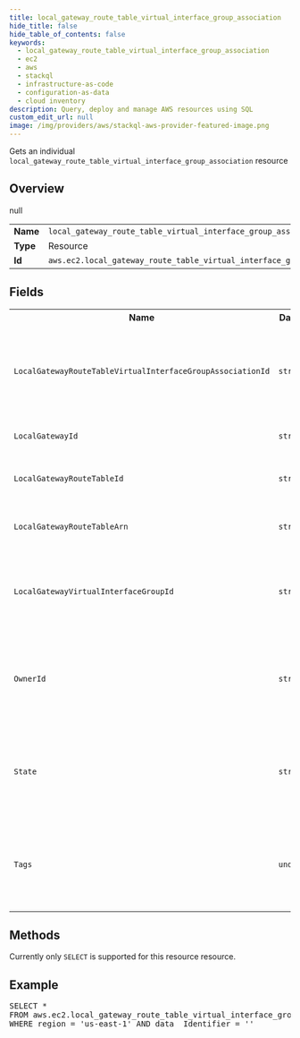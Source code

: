 ```yaml
---
title: local_gateway_route_table_virtual_interface_group_association
hide_title: false
hide_table_of_contents: false
keywords:
  - local_gateway_route_table_virtual_interface_group_association
  - ec2
  - aws
  - stackql
  - infrastructure-as-code
  - configuration-as-data
  - cloud inventory
description: Query, deploy and manage AWS resources using SQL
custom_edit_url: null
image: /img/providers/aws/stackql-aws-provider-featured-image.png
---
```

Gets an individual <code>local_gateway_route_table_virtual_interface_group_association</code> resource

## Overview
<table><tbody>
<tr><td><b>Name</b></td><td><code>local_gateway_route_table_virtual_interface_group_association</code></td></tr>
<tr><td><b>Type</b></td><td>Resource</td></tr>
null
<tr><td><b>Id</b></td><td><code>aws.ec2.local_gateway_route_table_virtual_interface_group_association</code></td></tr>
</tbody></table>

## Fields
<table><tbody>
<tr><th>Name</th><th>Datatype</th><th>Description</th></tr>
<tr><td><code>LocalGatewayRouteTableVirtualInterfaceGroupAssociationId</code></td><td><code>string</code></td><td>The ID of the local gateway route table virtual interface group association.</td></tr><tr><td><code>LocalGatewayId</code></td><td><code>string</code></td><td>The ID of the local gateway.</td></tr><tr><td><code>LocalGatewayRouteTableId</code></td><td><code>string</code></td><td>The ID of the local gateway route table.</td></tr><tr><td><code>LocalGatewayRouteTableArn</code></td><td><code>string</code></td><td>The ARN of the local gateway route table.</td></tr><tr><td><code>LocalGatewayVirtualInterfaceGroupId</code></td><td><code>string</code></td><td>The ID of the local gateway route table virtual interface group.</td></tr><tr><td><code>OwnerId</code></td><td><code>string</code></td><td>The owner of the local gateway route table virtual interface group association.</td></tr><tr><td><code>State</code></td><td><code>string</code></td><td>The state of the local gateway route table virtual interface group association.</td></tr><tr><td><code>Tags</code></td><td><code>undefined</code></td><td>The tags for the local gateway route table virtual interface group association.</td></tr>
</tbody></table>

## Methods
Currently only <code>SELECT</code> is supported for this resource resource.

## Example
<pre>
SELECT * 
FROM aws.ec2.local_gateway_route_table_virtual_interface_group_association
WHERE region = 'us-east-1' AND data__Identifier = '<LocalGatewayRouteTableVirtualInterfaceGroupAssociationId>'
</pre>
